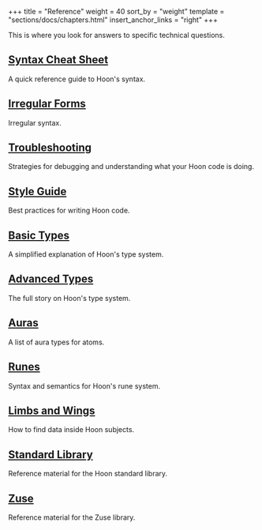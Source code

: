 +++
title = "Reference"
weight = 40
sort_by = "weight"
template = "sections/docs/chapters.html"
insert_anchor_links = "right"
+++

This is where you look for answers to specific technical questions.

## [Syntax Cheat Sheet](/docs/hoon/reference/cheat-sheet)

A quick reference guide to Hoon's syntax.

## [Irregular Forms](/docs/hoon/reference/irregular)

Irregular syntax.

## [Troubleshooting](/docs/hoon/reference/hoon-errors)

Strategies for debugging and understanding what your Hoon code is doing.

## [Style Guide](/docs/hoon/reference/style)

Best practices for writing Hoon code.

## [Basic Types](/docs/hoon/reference/basic)

A simplified explanation of Hoon's type system.

## [Advanced Types](/docs/hoon/reference/advanced)

The full story on Hoon's type system.

## [Auras](/docs/hoon/reference/auras)

A list of aura types for atoms.

## [Runes](/docs/hoon/reference/rune/)

Syntax and semantics for Hoon's rune system.

## [Limbs and Wings](/docs/hoon/reference/limbs/)

How to find data inside Hoon subjects.

## [Standard Library](/docs/hoon/reference/stdlib/)

Reference material for the Hoon standard library.

## [Zuse](/docs/hoon/reference/zuse/)

Reference material for the Zuse library.

